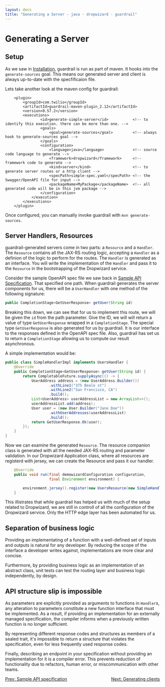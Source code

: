```yaml
---
layout: docs
title: "Generating a Server - java - dropwizard - guardrail"
---
```


Generating a Server
===================

Setup
-----

As we saw in [Installation](installation), guardrail is run as part of maven. It hooks into the `generate-sources` goal. This means our generated server and client is always up-to-date with the specfificaion file.

Lets take another look at the maven config for guardrail:

``` 
    <plugin>
        <groupId>com.twilio</groupId>
        <artifactId>guardrail-maven-plugin_2.12</artifactId>
        <version>0.57.2</version>
        <executions>
                <id>generate-simple-server</id>           <!-- to identify this execution. there can be more than one. -->
                <goals>
                    <goal>generate-sources</goal>         <!-- always hook to generate-sources goal -->
                </goals>
                <configuration>
                    <language>java</language>             <!-- source code language to generate -->
                    <framework>dropwizard</framework>     <!-- framework code to generate -->
                    <kind>server</kind>                   <!-- to generate server routes or a http client -->
                    <specPath>simple-spec.yaml</specPath> <!-- the Swagger/OpenAPI file for input -->
                    <packageName>MyPackage</packageName>  <!-- all generated code will be in this jvm package -->
                </configuration>
            </execution>
        </executions>
    </plugin>
``` 

Once configured, you can manually invoke guardrail with `mvn generate-sources`. 

Server Handlers, Resources
--------------------------

guardrail-generated servers come in two parts: a `Resource` and a `Handler`. The `Resource` contains all the JAX-RS routing logic, accepting a `Handler` as a definion of the logic to perform for the routes. The `Handler` is generated as an interface. You will write the implementation of the `Handler` and pass it to the `Resource` in the bootstrapping of the Dropwizard service.

Consider the sample OpenAPI spec file we saw back in [Sample API Specification](sample-api-specification.md). That specified one path. When guardrail generates the server components for us, there will be a `UserHandler` with one method of the following signature:

```java
public CompletionStage<GetUserResponse> getUser(String id)
```

Breaking this down, we can see that for us to implement this route, we will be given the `id` from the path parameter. Give the ID, we will will return a value of type `GetUserResponse` wrapped in a `CompletionStage`. The special type `GetUserResponse` is also generated for us by guardrail. It is our interface to the responses defined in the OpenAPI spec file. Also, guardrail has set us to return a `CompletionStage` allowing us to compute our result asynchronous.

A simple implementation would be:

```java
public class SimpleHandlerImpl implements UsersHandler {
    @Override
    public CompletionStage<GetUserResponse> getUser(String id) {
        return CompletableFuture.supplyAsync(() -> {
            UserAddress address = (new UserAddress.Builder())
                    .withLine1("375 Beale st")
                    .withLine2("San Francisco, CA")
                    .build();
            List<UserAddress> userAddressList = new ArrayList<>();
            userAddressList.add(address);
            User user = (new User.Builder("Jane Doe"))
                    .withUserAddresses(userAddressList)
                    .build();
            return GetUserResponse.Ok(user);
        });
    }
}
```

Now we can examine the generated `Resource`. The resource companion class is generated with all the needed JAX-RS routing and parameter validation. In our Dropwizard Application class, where all resources are registerd with jersey, we can create the Resource and pass it our handler.

```java
    @Override
    public void run(final demowizardConfiguration configuration,
                    final Environment environment) {

        environment.jersey().register(new UsersResource(new SimpleHandlerImpl()));
    }
```

This illistrates that while guardrail has helped us with much of the setup related to Dropwizard, we are still in controll of all the configuration of the Dropwizard service. Only the HTTP edge layer has been automated for us.

Separation of business logic
----------------------------

Providing an implementating of a function with a well-defined set of inputs and outputs is natural for any developer. By reducing the scope of the interface a developer writes against, implementations are more clear and concise.

Furthermore, by providing business logic as an implementation of an abstract class, unit tests can test the routing layer and business logic independently, by design.

API structure slip is impossible
--------------------------------

As parameters are explicitly provided as arguments to functions in `Handler`s, any alteration to parameters constitute a new function interface that must be implemented. As a result, if providing an implementation for an externally managed specification, the compiler informs when a previously written function is no longer sufficient.

By representing different response codes and structures as members of a sealed trait, it's impossible to return a structure that violates the specification, even for less frequently used response codes.

Finally, describing an endpoint in your specification without providing an implementation for it is a compiler error. This prevents reduction of functionality due to refactors, human error, or miscommunication with other teams.

<span style="float: left">[Prev: Sample API specification](sample-api-specification)</span>
<span style="float: right">[Next: Generating clients](generating-clients)</span>
